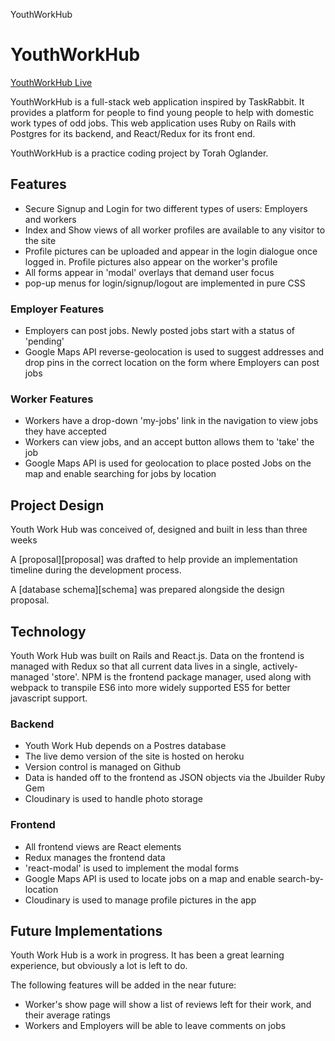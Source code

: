 YouthWorkHub

# YouthWorkHub

[YouthWorkHub Live][heroku]

[heroku]: https://youth-work-hub.herokuapp.com/#/

YouthWorkHub is a full-stack web application inspired by TaskRabbit. It
provides a platform for people to find young people to help with domestic
work types of odd jobs. This web application uses Ruby on Rails with
Postgres for its backend, and React/Redux for its front end.

YouthWorkHub is a practice coding project by Torah Oglander.

## Features

- Secure Signup and Login for two different types of users: Employers and workers
- Index and Show views of all worker profiles are available to any visitor to the site
- Profile pictures can be uploaded and appear in the login dialogue once logged in. Profile pictures also appear on the worker's profile
- All forms appear in 'modal' overlays that demand user focus
- pop-up menus for login/signup/logout are implemented in pure CSS

### Employer Features
- Employers can post jobs. Newly posted jobs start with a status of 'pending'
- Google Maps API reverse-geolocation is used to suggest addresses and drop
pins in the correct location on the form where Employers can post jobs

### Worker Features
- Workers have a drop-down 'my-jobs' link in the navigation to view jobs they have accepted
- Workers can view jobs, and an accept button allows them to 'take' the job
- Google Maps API is used for geolocation to place posted Jobs on the map
and enable searching for jobs by location


## Project Design

Youth Work Hub was conceived of, designed and built in less than three weeks

A [proposal][proposal] was drafted to help provide an implementation timeline during the development process.

A [database schema][schema] was prepared alongside the design proposal.

## Technology

Youth Work Hub was built on Rails and React.js. Data on the frontend is
managed with Redux so that all current data lives in a single, actively-managed
'store'. NPM is the frontend package manager, used along with webpack to
transpile ES6 into more widely supported ES5
for better javascript support.

### Backend

- Youth Work Hub depends on a Postres database
- The live demo version of the site is hosted on heroku
- Version control is managed on Github
- Data is handed off to the frontend as JSON objects via the Jbuilder Ruby Gem
- Cloudinary is used to handle photo storage

### Frontend
- All frontend views are React elements
- Redux manages the frontend data
- 'react-modal' is used to implement the modal forms
- Google Maps API is used to locate jobs on a map and enable search-by-location
- Cloudinary is used to manage profile pictures in the app


## Future Implementations

Youth Work Hub is a work in progress. It has been a great learning experience,
but obviously a lot is left to do.

The following features will be added in the near future:
- Worker's show page will show a list of reviews left for their work, and their average ratings
- Workers and Employers will be able to leave comments on jobs
